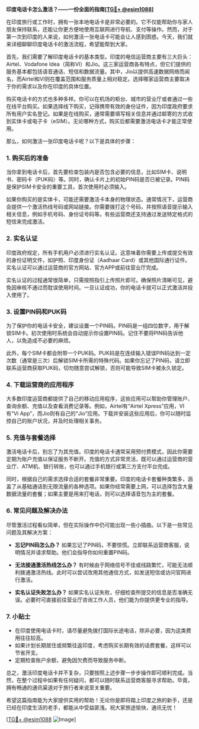 **印度电话卡怎么激活？——一份全面的指南[[TG💪+ @esim1088](https://t.me/s/esim1088)]**

在印度旅行或工作时，拥有一张本地电话卡是非常必要的。它不仅能帮助你与家人朋友保持联系，还能让你更方便地使用互联网进行导航、支付等操作。然而，对于第一次到印度的人来说，如何激活一张电话卡可能会让人感到困惑。今天，我们就来详细聊聊印度电话卡的激活流程，希望能帮到大家。

首先，我们需要了解印度电话卡的基本类型。印度的电信运营商主要有三大巨头：Airtel、Vodafone Idea（简称VI）和Jio。这三家运营商各有特点，但它们提供的服务基本都包括语音通话、短信和数据流量。其中，Jio以提供高速数据网络而闻名，而Airtel和VI则在覆盖范围和服务质量上相对稳定。选择哪家运营商主要取决于你的需求以及你在印度的具体位置。

购买电话卡的方式也多种多样。你可以在机场的柜台、城市的营业厅或者通过一些在线平台购买。如果选择线下购买，记得携带有效的身份证件，因为印度政府要求所有用户实名登记。如果是在线购买，通常需要填写相关信息并通过邮寄的方式收到实体卡或电子卡（eSIM）。无论哪种方式，购买后都需要激活电话卡才能正常使用。

那么，如何激活一张印度电话卡呢？以下是具体的步骤：

### **1. 购买后的准备**
当你拿到电话卡后，首先要检查包装内是否包含必要的信息，比如SIM卡、说明书、密码卡（PUK码）等。同时，确认卡片上的初始PIN码是否已被记录。PIN码是保护SIM卡安全的重要工具，首次使用时必须输入。

如果你购买的是实体卡，可能还需要激活卡本身的物理状态。通常情况下，运营商会提供一个激活热线号码或网站链接。你需要拨打这个号码，并按照语音提示输入相关信息，例如手机号码、身份证号码等。有些运营商还支持通过发送特定格式的短信来完成激活。

### **2. 实名认证**
印度政府规定，所有手机用户必须进行实名认证。这意味着你需要上传或提交有效的身份证明文件，如护照、印度身份证（Aadhaar Card）或其他国际通行证件。实名认证可以通过运营商的官方网站、官方APP或前往营业厅完成。

实名认证的过程通常很简单，只需按照指引上传照片即可。确保照片清晰可见，避免因审核不通过而耽误使用时间。一旦认证成功，你的电话卡就可以正式激活并投入使用了。

### **3. 设置PIN码和PUK码**
为了保护你的电话卡安全，建议设置一个PIN码。PIN码是一组四位数字，用于解锁SIM卡。初次使用时系统会自动提示你设置PIN码。记住不要将PIN码告诉他人，以免造成不必要的麻烦。

此外，每个SIM卡都会附带一个PUK码。PUK码是在连续输入错误PIN码达到一定次数（通常是三次）后解锁SIM卡所需的特殊代码。如果你忘记了PIN码，请立即联系运营商获取PUK码，切勿随意尝试解锁，否则可能导致SIM卡被永久锁定。

### **4. 下载运营商的应用程序**
大多数印度运营商都提供了自己的移动应用程序，这些应用可以帮助你管理账户、查询余额、充值以及查看消费记录等。例如，Airtel有“Airtel Xpress”应用，VI有“Vi App”，而Jio则有自己的“Jio”应用。下载并安装这些应用后，你可以随时监控自己的账户状况，并及时处理相关事务。

### **5. 充值与套餐选择**
激活电话卡后，别忘了为其充值。印度的电话卡通常采用预付费模式，因此你需要定期为账户充值以保证服务不断开。充值的方式非常灵活，既可以通过运营商的营业厅、ATM机、银行转账，也可以通过手机银行或第三方支付平台完成。

同时，根据自己的需求选择合适的套餐非常重要。印度的电话卡套餐种类繁多，涵盖了从基础通话到无限流量的各种选项。如果你经常需要上网，可以选择包含大量数据流量的套餐；如果主要是用来打电话，则可以选择语音包为主的套餐。

### **6. 常见问题及解决办法**
尽管激活过程看似简单，但在实际操作中仍可能出现一些小插曲。以下是一些常见问题及其解决方案：

- **忘记PIN码怎么办？**
  如果忘记了PIN码，不要惊慌。立即联系运营商客服，说明情况并请求帮助。他们会指导你如何重置PIN码。

- **无法接通激活热线怎么办？**
  有时候由于网络信号不佳或线路繁忙，可能无法顺利拨通激活热线。此时可以尝试改用其他通信方式，如发送短信或访问官网进行激活。

- **实名认证失败怎么办？**
  如果实名认证失败，仔细检查所提交的信息是否准确无误。必要时可直接前往营业厅咨询工作人员，他们能为你提供更专业的指导。

### **7. 小贴士**
- 在印度使用电话卡时，请尽量避免拨打国际长途电话，除非必要，因为这类费用往往较高。
- 如果计划长期居住或频繁往返印度，考虑购买长期有效的话费套餐，这样可以节省开支。
- 定期检查账户余额，避免因欠费而导致服务中断。

总之，激活印度电话卡并不复杂，只要按照上述步骤一步步操作即可顺利完成。当然，在整个过程中如果有任何疑问，都可以随时联系运营商客服寻求帮助。毕竟，拥有畅通的通讯渠道对于旅行者来说至关重要。

希望这篇指南能为大家提供实用的帮助！无论你是即将踏上印度之旅的新手，还是已经在印度生活的老手，都能从中受益匪浅。祝大家旅途愉快，通讯无忧！

[[TG💪+ @esim1088](https://t.me/s/esim1088) ![Image](https://i.postimg.cc/4NQfJmqS/Snipaste-2025-05-13-00-14-12.png)]